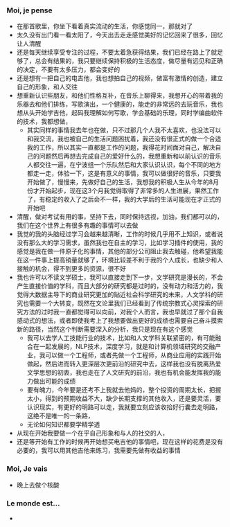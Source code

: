 ### Moi, je pense
- 在那首歌里，你坐下看着真实流动的生活，你感觉同一，那就对了
- 太久没有出门看一看太阳了，今天出去走走感觉美好的记忆回来了很多，回忆让人清醒
- 还是每天继续享受专注的过程，不要太着急获得结果，我们已经在路上了就足够了，总会有结果的，我只要继续保持积极的生活态度，做尽量有远见和正确的决定，不要有太多压力，都会变好的
- 还是想有一把自己的电吉他，我也想拍自己的视频，做富有激情的创造，建立自己的形象，和人交往
- 想重新认识些朋友，和他们性格互补，在音乐上聊得来，我想开心的带着我的乐器去和他们排练，写歌演出，一个健康的，能走的非常远的去玩音乐，我也想从头开始学吉他，起码我理解如何写歌，学会基础的乐理，同时学编曲软件的技术，我都想做，
	- 其实同样的事情我去年也在做，只不过那几个人我不太喜欢，也没法可以和我交流，我也被自己的生活问题困扰着，我还没有很正式的做一个合适我的工作，所以其实一直都是工作的问题，我得花时间面对自己，解决自己的问题然后再想去完成自己的爱好什么的，我想重新和以前认识的音乐人都交往一遍，在宁波组一个乐队然后和大家认识认识，每个不同的地方都走一走，体验一下，这是有意义的事情，我可以做很好的音乐，只要我开始做了，慢慢来，先做好自己的生活，我想我的积极人生从今年的8月份才开始起步，现在这3个月我觉得取得了非常多的人生进展，果然工作了，有稳定的收入了之后会不一样，我的大学后的生活可能现在才正式的开始吧
- 清醒，做对考试有用的事，坚持下去，同时保持远视，加油，我们都可以的，我们在这个世界上有很多有趣的事情可以去做
- 我觉的我的头脑经过学习会越来越清晰，工作的时候几乎用不上知识，或者说没有那么大的学习需求，虽然我也在自主的学习，比如学习插件的使用，我的感觉是我在做一件原子化的事情，其他的部分公司阻止我去触碰，他希望我能在这一件事上提高销量就够了，环境比较差不利于我的个人成长，也缺少和人接触的机会，得不到更多的资源，很不好
- 我也许可以不读文学硕士，我可以直接走到下一步，文学研究是漫长的，不会产生直接价值的学科，而且大部分的研究都是过时的，没有动力和活力的，我觉得大数据主导下的商业研究更加的贴近社会科学研究的未来，人文学科的研究也需要一个大转变，既然在文论里我们已经看到了传统宗教式心灵探索的研究方法的过时我一直都觉得可以向前，对我个人而言，我也早就过了那个自我感动式的想法，或者即使我考上了我想要做出更好的成绩也需要自己奋斗摸索新的路径，当然这个判断需要深入的分析，我只是现在有这个感觉
	- 我可以去学人工技能行业的技术，比如和人文学科关联紧密的，有可能融合在一起发展的，NLP技术，深度学习，就是和计算机领域研究的交融产业，我可以做一个工程师，或者先做一个工程师，从商业应用的实践开始做起，然后进而转入更深层次更前沿的研究中去，这样我也没有脱离热爱文学思想的初衷，我也走在了人文研究的前沿，我也有机会能发挥我的能力做出可能的成绩
	- 要有魄力，今年要是还考不上我就去他妈的，整个投资的周期太长，把握太小，得到的预期收益不大，缺少长期支撑的其他收入，还是要灵活，要认识现实，有更好的明路可以走，我就要立刻应该收拾好行囊去走明路，这绝不是唯一的一条路，
	- 无论如何知识都要学精学透
- 从现在开始我要做一个在乎自己形象和与人的社交的人，
- 还是等开始有工作的时候再开始想买电吉他的事情吧，现在这样的花费是没有必要的，我可以用其他吉他来练习，我需要先做有收益的事情



### Moi, Je vais
- 晚上去做个核酸



### Le monde est...
- 